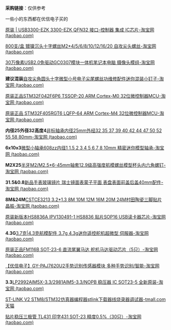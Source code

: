**采购链接**：仅供参考

一些小的东西都在优信电子买的

[原装 | USB3300-EZK 3300-EZK QFN32 接口-控制器 集成 IC芯片-淘宝网 (taobao.com)](https://item.taobao.com/item.htm?spm=a1z09.2.0.0.1f3c2e8df9Af9i&id=615706097828&_u=b20q7cgb7b9f)

[800支/盒 镀镍沉头十字螺丝M2*4/5/6/8/10/12/16/20 自攻尖头螺丝-淘宝网 (taobao.com)](https://item.taobao.com/item.htm?spm=a1z09.2.0.0.1f3c2e8df9Af9i&id=571154046536&_u=b20q7cgb74bb)

[30万像素USB2.0免驱动GC0307模块一体机笔记本电脑 摄像头模组-淘宝网 (taobao.com)](https://item.taobao.com/item.htm?spm=a1z09.2.0.0.1f3c2e8df9Af9i&id=567717780577&_u=b20q7cgb6b84)

**建议混装**[自攻尖角圆头十字微型小号电子尖尾螺丝功维修配件迷你混装小钉子-淘宝网 (taobao.com)](https://item.taobao.com/item.htm?spm=a1z09.2.0.0.1f3c2e8df9Af9i&id=564183140313&_u=b20q7cgbbd3b)

[原装正品STM32F042F6P6 TSSOP-20 ARM Cortex-M0 32位微控制器MCU-淘宝网 (taobao.com)](https://item.taobao.com/item.htm?spm=a1z09.2.0.0.1f3c2e8df9Af9i&id=585946327112&_u=b20q7cgb12d4)

[原装正品 STM32F405RGT6 LQFP-64 ARM Cortex-M4 32位微控制器MCU-淘宝网 (taobao.com)](https://item.taobao.com/item.htm?spm=2013.1.w4018-21223910180.7.37634c481b1TNL&scm=1007.11837.279802.0&id=522577756409&pvid=aa1f18aa-1d2d-4c48-aca4-2510d8bd8b76)

**内径25外径32高度4**[非标轴承内径25mm外经32 35 37 39 40 42 44 47 50 52 55 58 80mm-淘宝网 (taobao.com)](https://item.taobao.com/item.htm?spm=a1z09.2.0.0.1f3c2e8df9Af9i&id=550670695721&_u=b20q7cgbace2)

**6x10x3**[微型小轴承608zz内径1 1.5 2 3 4 5 6 7 8 10mm 精密迷你模型轴承-淘宝网 (taobao.com)](https://item.taobao.com/item.htm?spm=a1z09.2.0.0.1f3c2e8df9Af9i&id=626925470285&_u=b20q7cgbb95a)

**M2X25**[半牙M2/M2.5*6-45mm轴套12.9级高强度航模螺丝模型杯头内六角螺钉-淘宝网 (taobao.com)](https://item.taobao.com/item.htm?spm=a1z09.2.0.0.1f3c2e8df9Af9i&id=597058278501&_u=b20q7cgb396b)

**31.5&0.8**[新品手表玻璃镜片 瑞士镜面表蒙子平面 表盘表面前盖后盖40mm配件-淘宝网 (taobao.com)](https://item.taobao.com/item.htm?spm=a1z09.2.0.0.1f3c2e8df9Af9i&id=624702562166&_u=b20q7cgb2244)

**8M&24M**[CSTCE3213 3.2*1.3 8M 10M 12M 16M 20M 24M村田陶瓷三脚贴片晶振-淘宝网 (taobao.com)](https://item.taobao.com/item.htm?spm=a1z09.2.0.0.1f3c2e8df9Af9i&id=569633363622&_u=b20q7cgb7b7b)

[原装新版本HS8836A IPV130491-1 HS8836 贴片SOP16 USB读卡器芯片-淘宝网 (taobao.com)](https://item.taobao.com/item.htm?spm=a1z09.2.0.0.1f3c2e8df9Af9i&id=595763295882&_u=b20q7cgb5174)

**4.3G**[3.7克|4.3克航模配件 3.7g 4.3g迷你遥控舵机超微型 伺服器-淘宝网 (taobao.com)](https://item.taobao.com/item.htm?spm=a1z09.2.0.0.1f3c2e8df9Af9i&id=601889539677&_u=b20q7cgb34d4)

[原装正品FM116B SOT-23-6 直流尾翼马达 舵机马达驱动芯片（5只）-淘宝网 (taobao.com)](https://item.taobao.com/item.htm?spm=a1z09.2.0.0.1f3c2e8df9Af9i&id=618979113359&_u=b20q7cgb4a9d)

[【优信电子】GY-PAJ7620U2手势识别传感器模块 多种手势识别/智能-淘宝网 (taobao.com)](https://item.taobao.com/item.htm?spm=a1z09.2.0.0.1f3c2e8df9Af9i&id=571178228286&_u=b20q7cgb3b28)

**3.3**[LP2992AIM5X-3.3/2981AIM5-3.3/NOPB 稳压器 IC SOT23-5 全新原装-淘宝网 (taobao.com)](https://item.taobao.com/item.htm?spm=a1z09.2.0.0.67002e8dJ6XlJx&id=600231832095&_u=b20q7cgbdd1c)

[ST-LINK V2 STM8/STM32仿真器编程器stlink下载器线烧录器调试器-tmall.com天猫](https://detail.tmall.com/item.htm?id=624049627826&spm=a1z09.2.0.0.67002e8dJ6XlJx&_u=b20q7cgb4481&skuId=4413160637506)

[贴片稳压三极管 TL431 印字431 SOT-23 精度0.5%（30只）-淘宝网 (taobao.com)](https://item.taobao.com/item.htm?spm=a1z09.2.0.0.67002e8dJ6XlJx&id=554339815306&_u=b20q7cgbc675)

